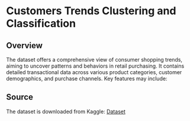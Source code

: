 # Customers Trends Clustering and Classification

## Overview

The dataset offers a comprehensive view of consumer shopping trends, aiming to uncover patterns and behaviors in retail purchasing. It contains detailed transactional data across various product categories, customer demographics, and purchase channels. Key features may include:

## Source

The dataset is downloaded from Kaggle: [Dataset](https://www.kaggle.com/datasets/bhadramohit/customer-shopping-latest-trends-dataset)